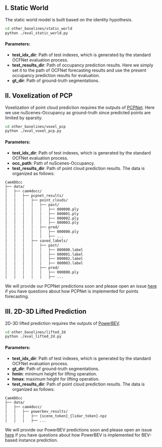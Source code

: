 ## I. Static World

The static world model is built based on the identity hypothesis.

```bash
cd other_baselines/static_world
python ./eval_static_world.py
```
#### Parameters:
* **test_idx_dir**: Path of test indexes, which is generated by the standard OCFNet evaluation process.
* **test_results_dir**: Path of occupancy prediction results. Here we simply set it to the path of OCFNet forecasting results and use the present occupancy prediction results for evaluation.
* **gt_dir**: Path of ground-truth segmentations.

##  II. Voxelization of PCP

Voxelization of point cloud prediction requires the outputs of [PCPNet](https://github.com/Blurryface0814/PCPNet). Here we use nuScenes-Occupancy as ground-truth since predicted points are limited by sparsity.
```bash
cd other_baselines/voxel_pcp
python ./eval_voxel_pcp.py
```
#### Parameters:
* **test_idx_dir**: Path of test indexes, which is generated by the standard OCFNet evaluation process.
* **occ_path**: Path of nuScenes-Occupancy.
* **test_results_dir**: Path of point cloud prediction results. The data is organized as follows:

```bash
Cam4DOcc
├── data/
│   ├── cam4docc/
│   │   ├── pcpnet_results/
│   │   │   ├── point_clouds/
│   │   │   │   ├── past/
│   │   │   │   │   ├── 000000.ply
│   │   │   │   │   ├── 000001.ply
│   │   │   │   │   ├── 000002.ply
│   │   │   │   │   ├── 000003.ply
│   │   │   │   ├── pred/
│   │   │   │   │   ├── 000000.ply
│   │   │   │   │   ├── ...
│   │   │   ├── saved_labels/
│   │   │   │   ├── past/
│   │   │   │   │   ├── 000000.label
│   │   │   │   │   ├── 000001.label
│   │   │   │   │   ├── 000002.label
│   │   │   │   │   ├── 000003.label
│   │   │   │   ├── pred/
│   │   │   │   │   ├── 000000.ply
│   │   │   │   │   ├── ...
```
We will provide our PCPNet predictions soon and please open an issue [here](https://github.com/Blurryface0814/PCPNet) if you have questions about how PCPNet is implemented for points forecasting.

## III. 2D-3D Lifted Prediction

2D-3D lifted prediction requires the outputs of [PowerBEV](https://github.com/EdwardLeeLPZ/PowerBEV). 

```bash
cd other_baselines/lifted_2d
python ./eval_lifted_2d.py
```
#### Parameters:
* **test_idx_dir**: Path of test indexes, which is generated by the standard OCFNet evaluation process.
* **gt_dir**: Path of ground-truth segmentations.
* **hmin**: minimum height for lifting operation.
* **hmax**: maximum height for lifting operation.
* **test_results_dir**: Path of point cloud prediction results. The data is organized as follows:
```bash
Cam4DOcc
├── data/
│   ├── cam4docc/
│   │   ├── powerbev_results/
│   │   │   ├── {scene_token}_{lidar_token}.npz
│   │   │   ├── ...
```
We will provide our PowerBEV predictions soon and please open an issue [here](https://github.com/EdwardLeeLPZ/PowerBEV) if you have questions about how PowerBEV is implemented for BEV-based instance prediction.






